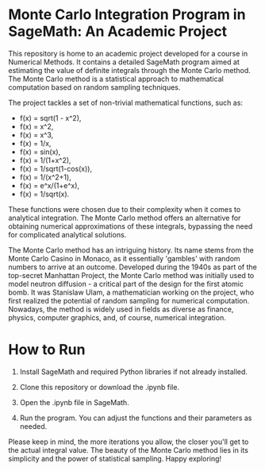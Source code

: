 # Monte Carlo Integration Program in SageMath: An Academic Project

This repository is home to an academic project developed for a course in Numerical Methods. It contains a detailed SageMath program aimed at estimating the value of definite integrals through the Monte Carlo method. The Monte Carlo method is a statistical approach to mathematical computation based on random sampling techniques.

The project tackles a set of non-trivial mathematical functions, such as:

* f(x) = sqrt(1 - x^2),
* f(x) = x^2,
* f(x) = x^3,
* f(x) = 1/x,
* f(x) = sin(x),
* f(x) = 1/(1+x^2),
* f(x) = 1/sqrt(1-cos(x)),
* f(x) = 1/(x^2+1),
* f(x) = e^x/(1+e^x),
* f(x) = 1/sqrt(x).

These functions were chosen due to their complexity when it comes to analytical integration. The Monte Carlo method offers an alternative for obtaining numerical approximations of these integrals, bypassing the need for complicated analytical solutions.

The Monte Carlo method has an intriguing history. Its name stems from the Monte Carlo Casino in Monaco, as it essentially 'gambles' with random numbers to arrive at an outcome. Developed during the 1940s as part of the top-secret Manhattan Project, the Monte Carlo method was initially used to model neutron diffusion - a critical part of the design for the first atomic bomb. It was Stanislaw Ulam, a mathematician working on the project, who first realized the potential of random sampling for numerical computation. Nowadays, the method is widely used in fields as diverse as finance, physics, computer graphics, and, of course, numerical integration.

# How to Run
1. Install SageMath and required Python libraries if not already installed.

2. Clone this repository or download the .ipynb file.

3. Open the .ipynb file in SageMath.

4. Run the program. You can adjust the functions and their parameters as needed.

Please keep in mind, the more iterations you allow, the closer you'll get to the actual integral value. The beauty of the Monte Carlo method lies in its simplicity and the power of statistical sampling. Happy exploring!
